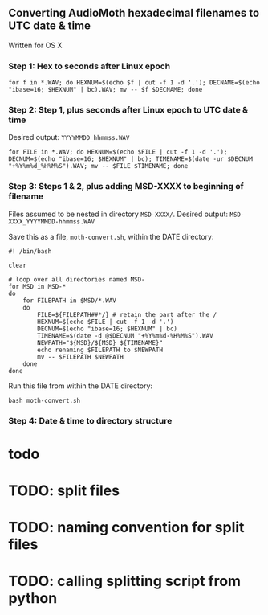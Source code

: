## Converting AudioMoth hexadecimal filenames to UTC date & time
Written for OS X

### Step 1: Hex to seconds after Linux epoch
`for f in *.WAV; do HEXNUM=$(echo $f | cut -f 1 -d '.'); DECNAME=$(echo "ibase=16; $HEXNUM" | bc).WAV; mv -- $f $DECNAME; done`

### Step 2: Step 1, plus seconds after Linux epoch to UTC date & time
Desired output: `YYYYMMDD_hhmmss.WAV`

`for FILE in *.WAV; do HEXNUM=$(echo $FILE | cut -f 1 -d '.'); DECNUM=$(echo "ibase=16; $HEXNUM" | bc); TIMENAME=$(date -ur $DECNUM "+%Y%m%d_%H%M%S").WAV; mv -- $FILE $TIMENAME; done`

### Step 3: Steps 1 & 2, plus adding MSD-XXXX to beginning of filename
Files assumed to be nested in directory `MSD-XXXX/`.
Desired output: `MSD-XXXX_YYYYMMDD-hhmmss.WAV`

Save this as a file, `moth-convert.sh`, within the DATE directory:

```
#! /bin/bash

clear

# loop over all directories named MSD-
for MSD in MSD-*
do
	for FILEPATH in $MSD/*.WAV
	do
		FILE=${FILEPATH##*/} # retain the part after the /
		HEXNUM=$(echo $FILE | cut -f 1 -d '.')
		DECNUM=$(echo "ibase=16; $HEXNUM" | bc)
		TIMENAME=$(date -d @$DECNUM "+%Y%m%d-%H%M%S").WAV
		NEWPATH="${MSD}/${MSD}_${TIMENAME}"
		echo renaming $FILEPATH to $NEWPATH
		mv -- $FILEPATH $NEWPATH
	done
done
```

Run this file from within the DATE directory:

```
bash moth-convert.sh
```


### Step 4: Date & time to directory structure
# todo

# TODO: split files
# TODO: naming convention for split files
# TODO: calling splitting script from python
